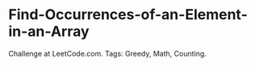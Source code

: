 # Find-Occurrences-of-an-Element-in-an-Array
Challenge at LeetCode.com. Tags: Greedy, Math, Counting.
